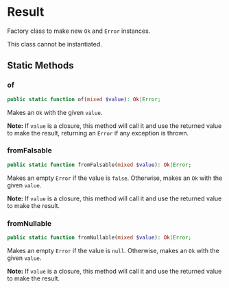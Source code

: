 
# Result


Factory class to make new `Ok` and `Error` instances.

This class cannot be instantiated.


## Static Methods


### of

```php
public static function of(mixed $value): Ok|Error;
```

Makes an `Ok` with the given `value`.

**Note:** If `value` is a closure, this method will call it and
use the returned value to make the result, returning an `Error`
if any exception is thrown.


### fromFalsable

```php
public static function fromFalsable(mixed $value): Ok|Error;
```

Makes an empty `Error` if the value is `false`. Otherwise,
makes an `Ok` with the given `value`.

**Note:** If `value` is a closure, this method will call it and
use the returned value to make the result.


### fromNullable

```php
public static function fromNullable(mixed $value): Ok|Error;
```

Makes an empty `Error` if the value is `null`. Otherwise,
makes an `Ok` with the given `value`.

**Note:** If `value` is a closure, this method will call it and
use the returned value to make the result.
